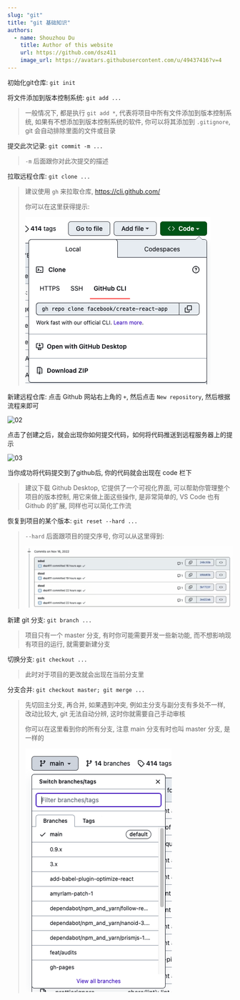 ```yaml
---
slug: "git"
title: "git 基础知识"
authors:
  - name: Shouzhou Du
    title: Author of this website
    url: https://github.com/dsz411
    image_url: https://avatars.githubusercontent.com/u/49437416?v=4
---
```


初始化git仓库: `git init`

将文件添加到版本控制系统: `git add ...`

<!--truncate-->

> 一般情况下, 都是执行 `git add *`, 代表将项目中所有文件添加到版本控制系统, 如果有不想添加到版本控制系统的软件, 你可以将其添加到 `.gitignore`, git 会自动排除里面的文件或目录

提交此次记录: `git commit -m ...`

> `-m` 后面跟你对此次提交的描述

拉取远程仓库: `git clone ...`

> 建议使用 `gh`  来拉取仓库, https://cli.github.com/
>
> 你可以在这里获得提示:
>
> ![01](./01.png)

新建远程仓库: 点击 Github 网站右上角的 `+`, 然后点击 `New repository`, 然后根据流程来即可

![02](./02.gif)

点击了创建之后，就会出现你如何提交代码，如何将代码推送到远程服务器上的提示

![03](./03.gif)

当你成功将代码提交到了github后, 你的代码就会出现在 code 栏下

> 建议下载 Github Desktop, 它提供了一个可视化界面, 可以帮助你管理整个项目的版本控制, 用它来做上面这些操作, 是非常简单的, VS Code 也有 Github 的扩展, 同样也可以简化工作流

恢复到项目的某个版本: `git reset --hard ...`

> `--hard` 后面跟项目的提交序号, 你可以从这里得到:
>
> ![04](./04.gif)

新建 git 分支: `git branch ...`

> 项目只有一个 master 分支, 有时你可能需要开发一些新功能, 而不想影响现有项目的运行, 就需要新建分支

切换分支: `git checkout ...`

> 此时对于项目的更改就会出现在当前分支里

分支合并: `git checkout master; git merge ...`

> 先切回主分支, 再合并, 如果遇到冲突, 例如主分支与副分支有多处不一样, 改动比较大, git 无法自动分辨, 这时你就需要自己手动审核
>
> 你可以在这里看到你的所有分支, 注意 main 分支有时也叫 master 分支, 是一样的
>
> ![05](./05.png)